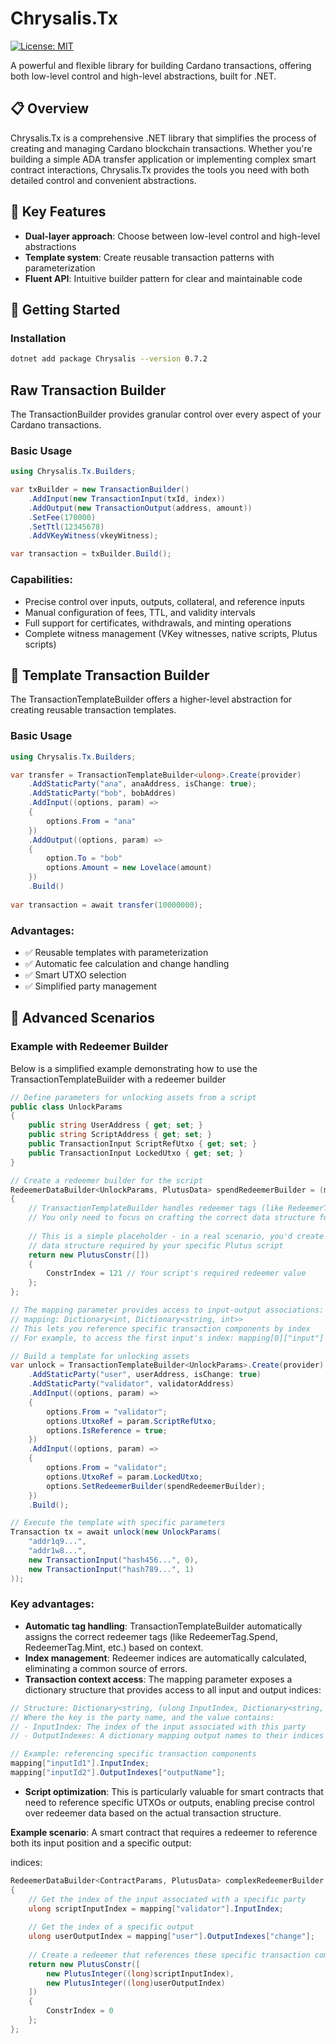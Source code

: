 # Chrysalis.Tx

[![License: MIT](https://img.shields.io/badge/License-MIT-blue.svg)](https://opensource.org/licenses/MIT)

A powerful and flexible library for building Cardano transactions, offering both low-level control and high-level abstractions, built for .NET.

## 📋 Overview

Chrysalis.Tx is a comprehensive .NET library that simplifies the process of creating and managing Cardano blockchain transactions. Whether you're building a simple ADA transfer application or implementing complex smart contract interactions, Chrysalis.Tx provides the tools you need with both detailed control and convenient abstractions.

## 🔑 Key Features
- **Dual-layer approach**: Choose between low-level control and high-level abstractions
- **Template system**: Create reusable transaction patterns with parameterization
- **Fluent API**: Intuitive builder pattern for clear and maintainable code

## 🚀 Getting Started

### Installation

```bash
dotnet add package Chrysalis --version 0.7.2
```

## Raw Transaction Builder

The TransactionBuilder provides granular control over every aspect of your Cardano transactions.

### Basic Usage

```csharp
using Chrysalis.Tx.Builders;

var txBuilder = new TransactionBuilder()
    .AddInput(new TransactionInput(txId, index))
    .AddOutput(new TransactionOutput(address, amount))
    .SetFee(170000)
    .SetTtl(12345678)
    .AddVKeyWitness(vkeyWitness);

var transaction = txBuilder.Build();
```

### Capabilities:

- Precise control over inputs, outputs, collateral, and reference inputs
- Manual configuration of fees, TTL, and validity intervals
- Full support for certificates, withdrawals, and minting operations
- Complete witness management (VKey witnesses, native scripts, Plutus scripts)

## 📝 Template Transaction Builder

The TransactionTemplateBuilder<T> offers a higher-level abstraction for creating reusable transaction templates.

### Basic Usage

```csharp
using Chrysalis.Tx.Builders;

var transfer = TransactionTemplateBuilder<ulong>.Create(provider)
    .AddStaticParty("ana", anaAddress, isChange: true);
    .AddStaticParty("bob", bobAddres)
    .AddInput((options, param) =>
    {
        options.From = "ana"
    })
    .AddOutput((options, param) => 
    {
        option.To = "bob"
        options.Amount = new Lovelace(amount)
    })
    .Build()
    
var transaction = await transfer(10000000);
```

### Advantages:

- ✅ Reusable templates with parameterization
- ✅ Automatic fee calculation and change handling
- ✅ Smart UTXO selection
- ✅ Simplified party management

## 🧩 Advanced Scenarios

### Example with Redeemer Builder

Below is a simplified example demonstrating how to use the TransactionTemplateBuilder with a redeemer builder 

```csharp
// Define parameters for unlocking assets from a script
public class UnlockParams
{
    public string UserAddress { get; set; }   
    public string ScriptAddress { get; set; }       
    public TransactionInput ScriptRefUtxo { get; set; } 
    public TransactionInput LockedUtxo { get; set; }  
}

// Create a redeemer builder for the script
RedeemerDataBuilder<UnlockParams, PlutusData> spendRedeemerBuilder = (mapping, parameters) =>
{
    // TransactionTemplateBuilder handles redeemer tags (like RedeemerTag.Spend) and indices automatically
    // You only need to focus on crafting the correct data structure for your script
    
    // This is a simple placeholder - in a real scenario, you'd create the appropriate
    // data structure required by your specific Plutus script
    return new PlutusConstr([])
    {
        ConstrIndex = 121 // Your script's required redeemer value
    };
};

// The mapping parameter provides access to input-output associations:
// mapping: Dictionary<int, Dictionary<string, int>>
// This lets you reference specific transaction components by index
// For example, to access the first input's index: mapping[0]["input"]

// Build a template for unlocking assets
var unlock = TransactionTemplateBuilder<UnlockParams>.Create(provider)
    .AddStaticParty("user", userAddress, isChange: true)
    .AddStaticParty("validator", validatorAddress)
    .AddInput((options, param) =>
    {
        options.From = "validator";
        options.UtxoRef = param.ScriptRefUtxo;
        options.IsReference = true;
    })  
    .AddInput((options, param) => 
    {
        options.From = "validator";
        options.UtxoRef = param.LockedUtxo;
        options.SetRedeemerBuilder(spendRedeemerBuilder);
    })
    .Build();

// Execute the template with specific parameters
Transaction tx = await unlock(new UnlockParams(
    "addr1q9...",
    "addr1w8...",
    new TransactionInput("hash456...", 0),
    new TransactionInput("hash789...", 1)
));
```

### Key advantages:

- **Automatic tag handling**: TransactionTemplateBuilder automatically assigns the correct redeemer tags (like RedeemerTag.Spend, RedeemerTag.Mint, etc.) based on context.
- **Index management**: Redeemer indices are automatically calculated, eliminating a common source of errors.
- **Transaction context access**: The mapping parameter exposes a dictionary structure that provides access to all input and output indices:
```csharp
// Structure: Dictionary<string, (ulong InputIndex, Dictionary<string, ulong> OutputIndexes)>
// Where the key is the party name, and the value contains:
// - InputIndex: The index of the input associated with this party
// - OutputIndexes: A dictionary mapping output names to their indices

// Example: referencing specific transaction components
mapping["inputId1"].InputIndex;
mapping["inputId2"].OutputIndexes["outputName"];
```
- **Script optimization**: This is particularly valuable for smart contracts that need to reference specific UTXOs or outputs, enabling precise control over redeemer data based on the actual transaction structure.

**Example scenario**: A smart contract that requires a redeemer to reference both its input position and a specific output:

indices:
```csharp
RedeemerDataBuilder<ContractParams, PlutusData> complexRedeemerBuilder = (mapping, parameters) =>
{
    // Get the index of the input associated with a specific party
    ulong scriptInputIndex = mapping["validator"].InputIndex;
    
    // Get the index of a specific output
    ulong userOutputIndex = mapping["user"].OutputIndexes["change"];
    
    // Create a redeemer that references these specific transaction components
    return new PlutusConstr([
        new PlutusInteger((long)scriptInputIndex),
        new PlutusInteger((long)userOutputIndex)
    ])
    {
        ConstrIndex = 0
    };
};

